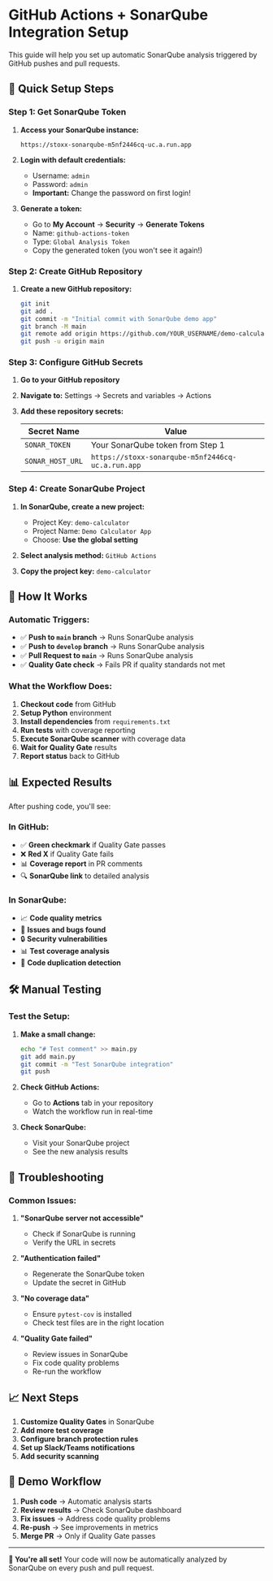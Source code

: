 # GitHub Actions + SonarQube Integration Setup

This guide will help you set up automatic SonarQube analysis triggered by GitHub pushes and pull requests.

## 🚀 Quick Setup Steps

### **Step 1: Get SonarQube Token**

1. **Access your SonarQube instance:**
   ```
   https://stoxx-sonarqube-m5nf2446cq-uc.a.run.app
   ```

2. **Login with default credentials:**
   - Username: `admin`
   - Password: `admin`
   - **Important:** Change the password on first login!

3. **Generate a token:**
   - Go to **My Account** → **Security** → **Generate Tokens**
   - Name: `github-actions-token`
   - Type: `Global Analysis Token`
   - Copy the generated token (you won't see it again!)

### **Step 2: Create GitHub Repository**

1. **Create a new GitHub repository:**
   ```bash
   git init
   git add .
   git commit -m "Initial commit with SonarQube demo app"
   git branch -M main
   git remote add origin https://github.com/YOUR_USERNAME/demo-calculator.git
   git push -u origin main
   ```

### **Step 3: Configure GitHub Secrets**

1. **Go to your GitHub repository**
2. **Navigate to:** Settings → Secrets and variables → Actions
3. **Add these repository secrets:**

   | Secret Name | Value |
   |-------------|-------|
   | `SONAR_TOKEN` | Your SonarQube token from Step 1 |
   | `SONAR_HOST_URL` | `https://stoxx-sonarqube-m5nf2446cq-uc.a.run.app` |

### **Step 4: Create SonarQube Project**

1. **In SonarQube, create a new project:**
   - Project Key: `demo-calculator`
   - Project Name: `Demo Calculator App`
   - Choose: **Use the global setting**

2. **Select analysis method:** `GitHub Actions`

3. **Copy the project key:** `demo-calculator`

## 🔄 How It Works

### **Automatic Triggers:**
- ✅ **Push to `main` branch** → Runs SonarQube analysis
- ✅ **Push to `develop` branch** → Runs SonarQube analysis  
- ✅ **Pull Request to `main`** → Runs SonarQube analysis
- ✅ **Quality Gate check** → Fails PR if quality standards not met

### **What the Workflow Does:**
1. **Checkout code** from GitHub
2. **Setup Python** environment
3. **Install dependencies** from `requirements.txt`
4. **Run tests** with coverage reporting
5. **Execute SonarQube scanner** with coverage data
6. **Wait for Quality Gate** results
7. **Report status** back to GitHub

## 📊 Expected Results

After pushing code, you'll see:

### **In GitHub:**
- ✅ **Green checkmark** if Quality Gate passes
- ❌ **Red X** if Quality Gate fails
- 📊 **Coverage report** in PR comments
- 🔍 **SonarQube link** to detailed analysis

### **In SonarQube:**
- 📈 **Code quality metrics**
- 🐛 **Issues and bugs found**
- 🔒 **Security vulnerabilities**
- 📊 **Test coverage analysis**
- 🔄 **Code duplication detection**

## 🛠️ Manual Testing

### **Test the Setup:**

1. **Make a small change:**
   ```bash
   echo "# Test comment" >> main.py
   git add main.py
   git commit -m "Test SonarQube integration"
   git push
   ```

2. **Check GitHub Actions:**
   - Go to **Actions** tab in your repository
   - Watch the workflow run in real-time

3. **Check SonarQube:**
   - Visit your SonarQube project
   - See the new analysis results

## 🔧 Troubleshooting

### **Common Issues:**

1. **"SonarQube server not accessible"**
   - Check if SonarQube is running
   - Verify the URL in secrets

2. **"Authentication failed"**
   - Regenerate the SonarQube token
   - Update the secret in GitHub

3. **"No coverage data"**
   - Ensure `pytest-cov` is installed
   - Check test files are in the right location

4. **"Quality Gate failed"**
   - Review issues in SonarQube
   - Fix code quality problems
   - Re-run the workflow

## 📈 Next Steps

1. **Customize Quality Gates** in SonarQube
2. **Add more test coverage**
3. **Configure branch protection rules**
4. **Set up Slack/Teams notifications**
5. **Add security scanning**

## 🎯 Demo Workflow

1. **Push code** → Automatic analysis starts
2. **Review results** → Check SonarQube dashboard
3. **Fix issues** → Address code quality problems
4. **Re-push** → See improvements in metrics
5. **Merge PR** → Only if Quality Gate passes

---

**🎉 You're all set!** Your code will now be automatically analyzed by SonarQube on every push and pull request. 